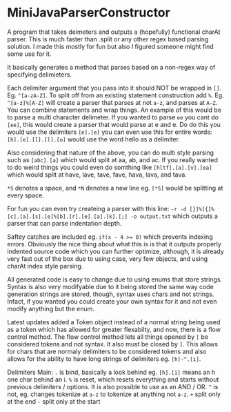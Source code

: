 MiniJavaParserConstructor
=========================

A program that takes deimeters and outputs a (hopefully) functional charAt parser. This is much faster than .split or any other regex based parsing solution. I made this mostly for fun but also I figured someone might find some use for it.

It basically generates a method that parses based on a non-regex way of specifying delimieters.

Each delimiter argument that you pass into it should NOT be wrapped in `[]`. Eg. `^[a-zA-Z]`. To split off from an existing statement construction add `%`. Eg. `^[a-z]%[A-Z]` will create a parser that parses at not `a-z`, and parses at `A-Z`. You can combine statements and wrap things. An example of this would be to parse a multi character delimeter. If you wanted to parse `ee` you cant do `[ee]`, this would create a parser that would parse at e and e. Do do this you would use the delimiters `[e].[e]` you can even use this for entire words: `[h].[e].[l].[l].[o]` would use the word hello as a delimiter.

Also considering that nature of the above, you can do multi style parsing such as `[abc].[a]` which would split at aa, ab, and ac. If you really wanted to do weird things you could even do somthing like `[hltf].[a].[v].[ea]` which would split at have, lave, tave, fave, hava, lava, and tava.

`*S` denotes a space, and `*N` denotes a new line eg. `[*S]` would be splitting at every space.

For fun you can even try createing a parser with this line: `-r -d [}]%[{]%[c].[a].[s].[e]%[b].[r].[e].[a].[k].[;] -o output.txt` which outputs a parser that can parse indentation depth.

Saftey catches are included eg. `if(x - 4 >= 0)` which prevents indexing errors. Obviously the nice thing about what this is is that it outputs properly indented source code which you can further optimize, although, it is already very fast out of the box due to using case, very few objects, and using charAt index style parsing.

All generated code is easy to change due to using enums that store strings. Syntax is also very modifyable due to it being stored the same way code generation strings are stored, though, syntax uses chars and not strings. Infact, if you wanted you could create your own syntax for it and not even modify anything but the enum.

Latest updates added a Token object instead of a normal string being used as a token which has allowed for greater flexabilty, and now, there is a flow control method. The flow control method lets all things opened by `[` be considered tokens and not syntax. It also must be closed by `]`. This allows for chars that are normaly delimiters to be considered tokens and also allows for the ability to have long strings of delimiters eg. `[h]-^.[i]`.

Delimiters Main:
`.` is bind, basically a look behind eg. `[h].[i]` means an h one char behind an i.
`%` is reset, which resets everything and starts without previous delimiters / options. It is also possible to use as an AND / OR.
`^` is not, eg. changes tokenize at `a-z` to tokenize at anything not `a-z`.
`+` split only at the end
`-` split only at the start

